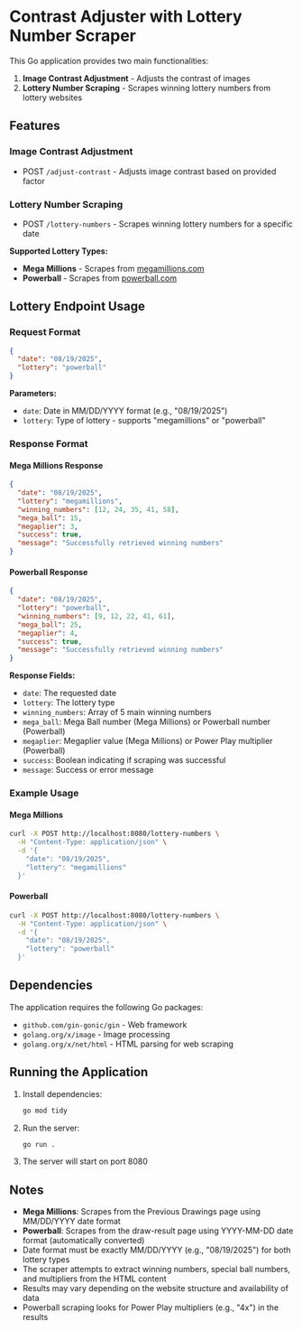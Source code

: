 # Contrast Adjuster with Lottery Number Scraper

This Go application provides two main functionalities:
1. **Image Contrast Adjustment** - Adjusts the contrast of images
2. **Lottery Number Scraping** - Scrapes winning lottery numbers from lottery websites

## Features

### Image Contrast Adjustment
- POST `/adjust-contrast` - Adjusts image contrast based on provided factor

### Lottery Number Scraping
- POST `/lottery-numbers` - Scrapes winning lottery numbers for a specific date

**Supported Lottery Types:**
- **Mega Millions** - Scrapes from [megamillions.com](https://www.megamillions.com)
- **Powerball** - Scrapes from [powerball.com](https://www.powerball.com)

## Lottery Endpoint Usage

### Request Format
```json
{
  "date": "08/19/2025",
  "lottery": "powerball"
}
```

**Parameters:**
- `date`: Date in MM/DD/YYYY format (e.g., "08/19/2025")
- `lottery`: Type of lottery - supports "megamillions" or "powerball"

### Response Format

#### Mega Millions Response
```json
{
  "date": "08/19/2025",
  "lottery": "megamillions",
  "winning_numbers": [12, 24, 35, 41, 58],
  "mega_ball": 15,
  "megaplier": 3,
  "success": true,
  "message": "Successfully retrieved winning numbers"
}
```

#### Powerball Response
```json
{
  "date": "08/19/2025",
  "lottery": "powerball",
  "winning_numbers": [9, 12, 22, 41, 61],
  "mega_ball": 25,
  "megaplier": 4,
  "success": true,
  "message": "Successfully retrieved winning numbers"
}
```

**Response Fields:**
- `date`: The requested date
- `lottery`: The lottery type
- `winning_numbers`: Array of 5 main winning numbers
- `mega_ball`: Mega Ball number (Mega Millions) or Powerball number (Powerball)
- `megaplier`: Megaplier value (Mega Millions) or Power Play multiplier (Powerball)
- `success`: Boolean indicating if scraping was successful
- `message`: Success or error message

### Example Usage

#### Mega Millions
```bash
curl -X POST http://localhost:8080/lottery-numbers \
  -H "Content-Type: application/json" \
  -d '{
    "date": "08/19/2025",
    "lottery": "megamillions"
  }'
```

#### Powerball
```bash
curl -X POST http://localhost:8080/lottery-numbers \
  -H "Content-Type: application/json" \
  -d '{
    "date": "08/19/2025",
    "lottery": "powerball"
  }'
```

## Dependencies

The application requires the following Go packages:
- `github.com/gin-gonic/gin` - Web framework
- `golang.org/x/image` - Image processing
- `golang.org/x/net/html` - HTML parsing for web scraping

## Running the Application

1. Install dependencies:
   ```bash
   go mod tidy
   ```

2. Run the server:
   ```bash
   go run .
   ```

3. The server will start on port 8080

## Notes

- **Mega Millions**: Scrapes from the Previous Drawings page using MM/DD/YYYY date format
- **Powerball**: Scrapes from the draw-result page using YYYY-MM-DD date format (automatically converted)
- Date format must be exactly MM/DD/YYYY (e.g., "08/19/2025") for both lottery types
- The scraper attempts to extract winning numbers, special ball numbers, and multipliers from the HTML content
- Results may vary depending on the website structure and availability of data
- Powerball scraping looks for Power Play multipliers (e.g., "4x") in the results
